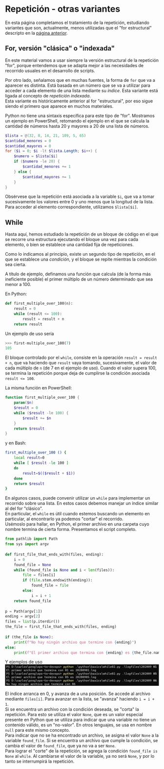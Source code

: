 # Repetición - otras variantes
En esta página completamos el tratamiento de la repetición, estudiando variantes que son, actualmente, menos utilizadas que el "for estructural" descripto en la [página anterior](./repeticion.md).


## For, versión "clásica" o "indexada"
En este material vamos a usar siempre la versión estructural de la repetición "for", porque entendemos que se adapta mejor a las necesidades de recorrido usuales en el desarrollo de scripts.

Por otro lado, señalamos que en muchas fuentes, la forma de `for` que va a aparecer es distinta. Está basada en un número que se va a utilizar para acceder a cada elemento de una lista mediante su _índice_. Esta variante está ligada al concepto de _repetición indexada_.  
Esta variante es históricamente anterior al for "estructural", por eso sigue siendo el primero que aparece en muchos materiales.

Python no tiene una sintaxis específica para este tipo de "for". Mostramos un ejemplo en PowerShell, retomando el ejemplo en el que se calcula la cantidad de números hasta 20 y mayores a 20 de una lista de números.

``` powershell
$lista = @(32, 8, 14, 21, 109, 5, 65)
$cantidad_menores = 0
$cantidad_mayores = 0
for ($i = 0; $i -lt $lista.Length; $i++) {
    $numero = $lista[$i]
    if ($numero -le 20) {
        $cantidad_menores += 1
    } else {
        $cantidad_mayores += 1
    }
}
```

Obsérvese que la repetición está asociada a la variable `$i`, que va a tomar sucesivamente los valores entre 0 y uno menos que la longitud de la lista. Para acceder al elemento correspondiente, utilizamos `$lista[$i]`.


## While
Hasta aquí, hemos estudiado la repetición de un bloque de código en el que se recorre una estructura ejecutando el bloque una vez para cada elemento, o bien se establece una cantidad fija de repeticiones.

Como lo indicamos al principio, existe un segundo tipo de repetición, en el que se establece una _condición_, y el bloque se repite mientras la condición sea cierta.

A título de ejemplo, definamos una función que calcula (de la forma más ineficiente posible) el primer múltiplo de un número determinado que sea menor a 100.

En Python:
``` python
def first_multiple_over_100(n):
    result = 0
    while (result <= 100):
        result = result + n
    return result
``` 
Un ejemplo de uso sería
``` python
>>> first-multiple_over_100(7)
105
```
El bloque controlado por el `while`, consiste en la operación `result = result + n`, que va haciendo que `result` vaya tomando, sucesivamente, el valor de cada múltiplo de `n` (de 7 en el ejemplo de uso). Cuando el valor supera 100, se termina la repetición porque deja de cumplirse la condición asociada `result <= 100`.


La misma función en PowerShell:
``` powershell
function first_multiple_over_100 {
    param($n)
    $result = 0
    while ($result -le 100) {
        $result += $n
    }
    return $result 
}
``` 

y en Bash:
``` bash
first_multiple_over_100 () {
    local result=0
    while [ $result -le 100 ] 
    do
        result=$(($result + $1))
    done
    return $result 
}
```


En algunos casos, puede convenir utilizar un `while` para implementar un recorrido sobre una lista. En estos casos debemos manejar un índice similar al del for "clásico".  
En particular, el `while` es útil cuando estemos buscando un elemento en particular, al encontrarlo ya podemos "cortar" el recorrido.  
Usémoslo para hallar, en Python, el primer archivo en una carpeta cuyo nombre termina de cierta forma. Presentamos el script completo.

``` python
from pathlib import Path
from sys import argv

def first_file_that_ends_with(files, ending):
    i = 0
    found_file = None
    while (found_file is None and i < len(files)):
        file = files[i]
        if (file.stem.endswith(ending)):
            found_file = file
        else:
            i = i + 1
    return found_file

p = Path(argv[1])
ending = argv[2]
files = list(p.iterdir())
the_file = first_file_that_ends_with(files, ending)

if (the_file is None):
    print(f"No hay ningún archivo que termine con {ending}")
else:
    print(f"El primer archivo que termina con {ending} es {the_file.name}")
```

Y ejemplos de uso
![uso while-with-files](./images/while-with-files.jpg) 

El índice arranca en 0, y avanza de a una posición. Se accede al archivo mediante `files[i]`. Para avanzar en la lista, se "avanza" haciendo `i = i + 1`.   
Si se encuentra un archivo con la condición deseada, se "corta" la repetición. Para esto se utiliza el valor `None`, que es un valor especial presente en Python que se utiliza para indicar que una variable no tiene un contenido válido, es un "no-valor". En otros lenguajes, se usa en nombre `null` para este mismo concepto.  
Para indicar que no se ha encontrado un archivo, se asigna el valor `None` a la variable `found_file`. Si se encuentra un archivo que cumple la condición, se cambia el valor de `found_file`, que ya no va a ser `None`.  
Para lograr el "corte" de la repetición, se agrega la condición `found_file is None` al `while`. Al cambiarse el valor de la variable, ya no será `None`, y por lo tanto se interrumpirá la repetición.



